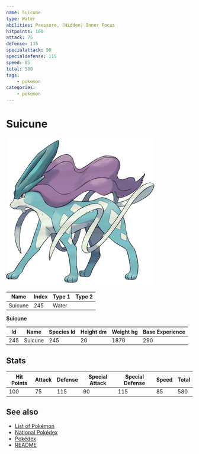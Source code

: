 ```yaml
---
name: Suicune
type: Water
abilities: Pressure, (Hidden) Inner Focus
hitpoints: 100
attack: 75
defense: 115
specialattack: 90
specialdefense: 115
speed: 85
total: 580
tags:
    - pokemon
categories:
    - pokemon
---
```


# Suicune


![Suicune](images/245.png)

| **Name** | **Index** | **Type 1** | **Type 2** |
|----|----|----|----|
| Suicune | 245 | Water  |  |

**Suicune** 




| **Id** | **Name** | **Species Id** | **Height dm** | **Weight hg** | **Base Experience** |
|--------|----------|----------------|------------|------------|---------------------|
| 245 | Suicune | 245 | 20 | 1870 | 290 |



## Stats

| **Hit Points** | **Attack** | **Defense** | **Special Attack** | **Special Defense** | **Speed** | **Total** |
|----------------|------------|-------------|--------------------|---------------------|-----------|-----------|
| 100 | 75 | 115 | 90 | 115 | 85 | 580 |

## See also

- [List of Pokémon](../pokemon.md)
- [National Pokédex](../national_pokedex.md)
- [Pokédex](../pokedex.md)
- [README](../README.md)
